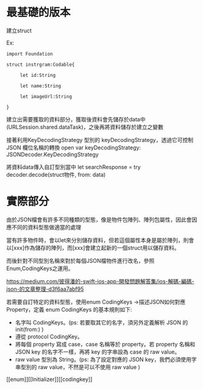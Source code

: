 # 最基礎的版本
建立struct

Ex:  

	import Foundation

	struct instrgram:Codable{

		 let id:String

		 let name:String

 		 let imageUrl:String

	}
	
建立出需要獲取的資料部分，獲取後資料會先儲存於data中(URLSession.shared.dataTask)，之後再將資料儲存於建立之變數

接著利用KeyDecodingStrategy 型別的 keyDecodingStrategy，透過它可控制 JSON 欄位名稱的轉換
open var keyDecodingStrategy: JSONDecoder.KeyDecodingStrategy

將資料data傳入自訂型別當中
let searchResponse = try decoder.decode(struct物件, from: data)


# 實際部分
由於JSON檔會有許多不同種類的型態，像是物件包陣列、陣列包屬性，因此會因應不同的資料型態做適當的處理

當有許多物件時，會以let來分別儲存資料，但若這個屬性本身是屬於陣列，則會以[xxx]作為儲存的陣列，而[xxx]會建立起新的一個struct用以儲存資料。

而後針對不同型別名稱來對於每個JSON檔物件進行改名，參照Enum,CodingKeys之運用。 



https://medium.com/彼得潘的-swift-ios-app-開發問題解答集/ios-解碼-編碼-json-的文章整理-d3f6aa7abf95

若需要自訂特定的資料型態，使用enum CodingKeys ->描述JSON如何對應Property，定義 enum CodingKeys 的基本規則如下:

-   名字叫 CodingKeys。(ps: 若要取其它的名字，須另外定義解析 JSON 的 init(from:) )
-   遵從 protocol CodingKey。
-   將每個 property 寫成 case，case 名稱等於 property。若 property 名稱和 JSON key 的名字不一樣，再將 key 的字串設為 case 的 raw value。
-   raw value 型別為 String。(ps: 為了設定對應的 JSON key，我們必須使用字串型別的 raw value，不然是可以不使用 raw value )


[[enum]][[Initializer]][[codingkey]]